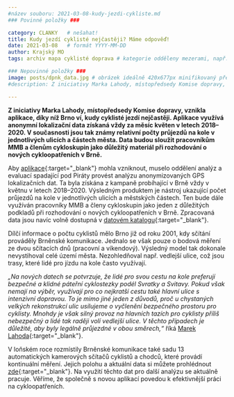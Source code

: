 ```yaml
---
#název souboru: 2021-03-08-kudy-jezdi-cykliste.md
### Povinné položky ###

category: CLANKY   # nešahat!
title: Kudy jezdí cyklisté nejčastěji? Máme odpověď!
date: 2021-03-08   # formát YYYY-MM-DD
author: Krajský MO
tags: archiv mapa cyklisté doprava # kategorie odděleny mezerami, např. volby zemědělství životní-prostředí piráti (viz https://jihomoravsky.pirati.cz/tags/)

### Nepovinné položky ###
image: posts/dpnk_data.jpg # obrázek ideálně 420x677px minifikovaný přes https://tinypng.com/
#description: Z iniciativy Marka Lahody, místopředsedy Komise dopravy, vznikla aplikace, díky níž Brno ví, kudy cyklisté jezdí nejčastěji. Aplikace využívá anonymní lokalizační data získaná vždy za měsíc květen v letech 2018–2020. V současnosti jsou tak známy relativní počty průjezdů na kole v jednotlivých ulicích a částech města. Data budou sloužit pracovníkům MMB a členům cykloskupin jako důležitý materiál při rozhodování o nových cykloopatřeních v Brně. 

---
```


**Z iniciativy Marka Lahody, místopředsedy Komise dopravy, vznikla aplikace, díky níž Brno ví, kudy cyklisté jezdí nejčastěji. Aplikace využívá anonymní lokalizační data získaná vždy za měsíc květen v letech 2018–2020. V současnosti jsou tak známy relativní počty průjezdů na kole v jednotlivých ulicích a částech města. Data budou sloužit pracovníkům MMB a členům cykloskupin jako důležitý materiál při rozhodování o nových cykloopatřeních v Brně.** 

Aby [aplikace](https://data.brno.cz/datasets/98e1d903e5274d6997a345cbbd2e49bb_0){:target="_blank"} 
mohla vzniknout, muselo oddělení analýz a evaluací spadající pod Piráty provést analýzu anonymizovaných GPS lokalizačních dat. Ta byla získána z kampaně probíhající v Brně vždy v květnu v letech 2018–2020. Výsledným produktem je nástroj ukazující počet průjezdů na kole v jednotlivých ulicích a městských částech. Ten bude dále využíván pracovníky MMB a členy cykloskupin jako jeden z důležitých podkladů při rozhodování o nových cykloopatřeních v Brně. Zpracovaná data jsou navíc volně dostupná v [datovém katalogu](https://data.brno.cz/datasets/98e1d903e5274d6997a345cbbd2e49bb_0){:target="_blank"}.

Dílčí informace o počtu cyklistů mělo Brno již od roku 2001, kdy sčítání prováděly Brněnské komunikace. Jednalo se však pouze o bodová měření ze dvou sčítacích dnů (pracovní a víkendový). Výsledný model tak dokonale nevystihoval celé území města. Nezohledňoval např. vedlejší ulice, což jsou trasy, které lidé pro jízdu na kole často využívají. 

*„Na nových datech se potvrzuje, že lidé pro svou cestu na kole preferují bezpečné a klidné páteřní cyklostezky podél Svratky a Svitavy. Pokud však nemají na výběr, využívají pro co nejkratší cestu také hlavní ulice s intenzivní dopravou. To je mimo jiné jeden z důvodů, proč u chystaných velkých rekonstrukcí ulic usilujeme o vyčlenění bezpečného prostoru pro cyklisty. Mnohdy je však silný provoz na hlavních tazích pro cyklisty příliš nebezpečný a lidé tak raději volí vedlejší ulice. V těchto případech je důležité, aby byly legálně průjezdné v obou směrech,“* říká [Marek Lahoda](https://jihomoravsky.pirati.cz/lide/marek-lahoda/){:target="_blank"}.

V loňském roce rozmístily Brněnské komunikace také sadu 13 automatických kamerových sčítačů cyklistů a chodců, které provádí kontinuální měření. Jejich polohu a aktuální data si můžete prohlédnout [zde](https://www.doprava-brno.cz/){:target="_blank"}. Na využití těchto dat pro další analýzu se aktuálně pracuje. Věříme, že společně s novou aplikací povedou k efektivnější práci na cykloopatřeních. 
